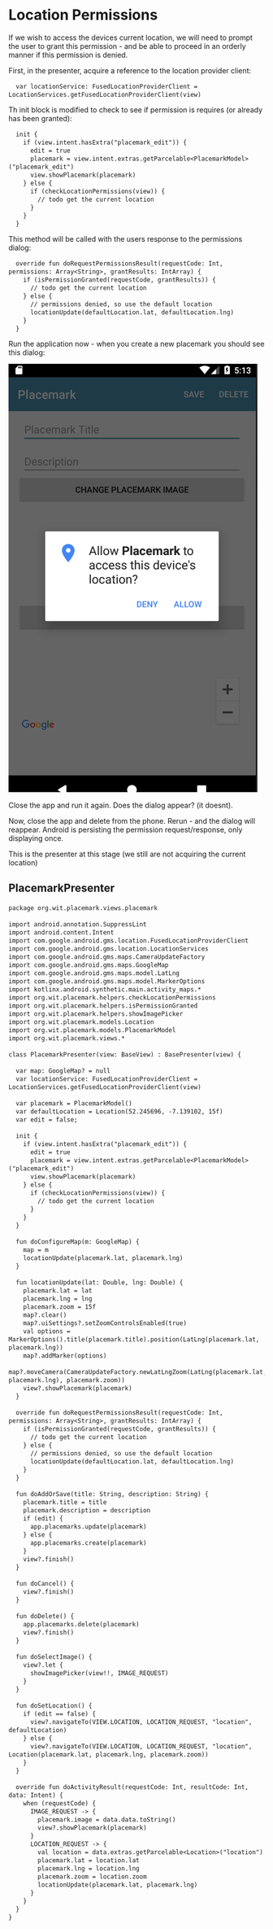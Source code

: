 # Location Permissions

If we wish to access the devices current location, we will need to prompt the user to grant this permission - and be able to proceed in an orderly manner if this permission is denied.

First, in the presenter, acquire a reference to the location provider client:

~~~
  var locationService: FusedLocationProviderClient = LocationServices.getFusedLocationProviderClient(view)
~~~

Th init block is modified to check to see if permission is requires (or already has been granted):

~~~
  init {
    if (view.intent.hasExtra("placemark_edit")) {
      edit = true
      placemark = view.intent.extras.getParcelable<PlacemarkModel>("placemark_edit")
      view.showPlacemark(placemark)
    } else {
      if (checkLocationPermissions(view)) {
        // todo get the current location
      }
    }
  }
~~~

This method will be called with the users response to the permissions dialog:

~~~
  override fun doRequestPermissionsResult(requestCode: Int, permissions: Array<String>, grantResults: IntArray) {
    if (isPermissionGranted(requestCode, grantResults)) {
      // todo get the current location
    } else {
      // permissions denied, so use the default location
      locationUpdate(defaultLocation.lat, defaultLocation.lng)
    }
  }
~~~


Run the application now - when you create a new placemark you should see this dialog:

![](img/01x.png)

Close the app and run it again. Does the dialog appear? (it doesnt).

Now, close the app and delete from the phone. Rerun - and the dialog will reappear. Android is persisting the permission request/response, only displaying once.

This is the presenter at this stage (we still are not acquiring the current location)

## PlacemarkPresenter

~~~
package org.wit.placemark.views.placemark

import android.annotation.SuppressLint
import android.content.Intent
import com.google.android.gms.location.FusedLocationProviderClient
import com.google.android.gms.location.LocationServices
import com.google.android.gms.maps.CameraUpdateFactory
import com.google.android.gms.maps.GoogleMap
import com.google.android.gms.maps.model.LatLng
import com.google.android.gms.maps.model.MarkerOptions
import kotlinx.android.synthetic.main.activity_maps.*
import org.wit.placemark.helpers.checkLocationPermissions
import org.wit.placemark.helpers.isPermissionGranted
import org.wit.placemark.helpers.showImagePicker
import org.wit.placemark.models.Location
import org.wit.placemark.models.PlacemarkModel
import org.wit.placemark.views.*

class PlacemarkPresenter(view: BaseView) : BasePresenter(view) {

  var map: GoogleMap? = null
  var locationService: FusedLocationProviderClient = LocationServices.getFusedLocationProviderClient(view)

  var placemark = PlacemarkModel()
  var defaultLocation = Location(52.245696, -7.139102, 15f)
  var edit = false;

  init {
    if (view.intent.hasExtra("placemark_edit")) {
      edit = true
      placemark = view.intent.extras.getParcelable<PlacemarkModel>("placemark_edit")
      view.showPlacemark(placemark)
    } else {
      if (checkLocationPermissions(view)) {
        // todo get the current location
      }
    }
  }

  fun doConfigureMap(m: GoogleMap) {
    map = m
    locationUpdate(placemark.lat, placemark.lng)
  }

  fun locationUpdate(lat: Double, lng: Double) {
    placemark.lat = lat
    placemark.lng = lng
    placemark.zoom = 15f
    map?.clear()
    map?.uiSettings?.setZoomControlsEnabled(true)
    val options = MarkerOptions().title(placemark.title).position(LatLng(placemark.lat, placemark.lng))
    map?.addMarker(options)
    map?.moveCamera(CameraUpdateFactory.newLatLngZoom(LatLng(placemark.lat, placemark.lng), placemark.zoom))
    view?.showPlacemark(placemark)
  }

  override fun doRequestPermissionsResult(requestCode: Int, permissions: Array<String>, grantResults: IntArray) {
    if (isPermissionGranted(requestCode, grantResults)) {
      // todo get the current location
    } else {
      // permissions denied, so use the default location
      locationUpdate(defaultLocation.lat, defaultLocation.lng)
    }
  }

  fun doAddOrSave(title: String, description: String) {
    placemark.title = title
    placemark.description = description
    if (edit) {
      app.placemarks.update(placemark)
    } else {
      app.placemarks.create(placemark)
    }
    view?.finish()
  }

  fun doCancel() {
    view?.finish()
  }

  fun doDelete() {
    app.placemarks.delete(placemark)
    view?.finish()
  }

  fun doSelectImage() {
    view?.let {
      showImagePicker(view!!, IMAGE_REQUEST)
    }
  }

  fun doSetLocation() {
    if (edit == false) {
      view?.navigateTo(VIEW.LOCATION, LOCATION_REQUEST, "location", defaultLocation)
    } else {
      view?.navigateTo(VIEW.LOCATION, LOCATION_REQUEST, "location", Location(placemark.lat, placemark.lng, placemark.zoom))
    }
  }

  override fun doActivityResult(requestCode: Int, resultCode: Int, data: Intent) {
    when (requestCode) {
      IMAGE_REQUEST -> {
        placemark.image = data.data.toString()
        view?.showPlacemark(placemark)
      }
      LOCATION_REQUEST -> {
        val location = data.extras.getParcelable<Location>("location")
        placemark.lat = location.lat
        placemark.lng = location.lng
        placemark.zoom = location.zoom
        locationUpdate(placemark.lat, placemark.lng)
      }
    }
  }
}
~~~


